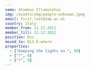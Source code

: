 ```yaml
---
name: Alumnus Illuminatus
img: /assets/img/people-unknown.jpeg
email: first.last@imp.ac.at
country: Italy
member_from: 11.11.2011
member_till: 12.12.2012
position: Doc
moved_to: ELS E-where
properties:
  - ["Keeping the lights on.", 90]
  - ["?", 0]
  - ["?", 0]
---
```

